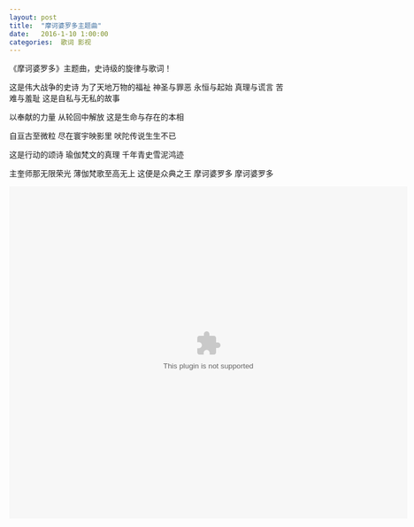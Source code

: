 ```yaml
---
layout: post
title:  "摩诃婆罗多主题曲"
date:   2016-1-10 1:00:00
categories:  歌词 影视
---
```


《摩诃婆罗多》主题曲，史诗级的旋律与歌词！


这是伟大战争的史诗
为了天地万物的福祉
神圣与罪恶
永恒与起始
真理与谎言
苦难与羞耻
这是自私与无私的故事

以奉献的力量
从轮回中解放
这是生命与存在的本相

自亘古至微粒
尽在寰宇映影里
吠陀传说生生不已

这是行动的颂诗
瑜伽梵文的真理
千年青史雪泥鸿迹

主奎师那无限荣光
薄伽梵歌至高无上
这便是众典之王
摩诃婆罗多
摩诃婆罗多

<embed src="http://static.hdslb.com/play.swf?aid=2203916&page=2" width="720" height="600" />
